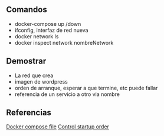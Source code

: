 ## Comandos

* docker-compose up /down 
* ifconfig, interfaz de red nueva
* docker network ls
* docker inspect network nombreNetwork


## Demostrar

* La red que crea
* imagen de wordpress
* orden de arranque, esperar a que termine, etc puede fallar
* referencia de un servicio a otro via nombre

## Referencias

[Docker compose file](https://docs.docker.com/compose/compose-file/)
[Control startup order](https://docs.docker.com/compose/startup-order/)
